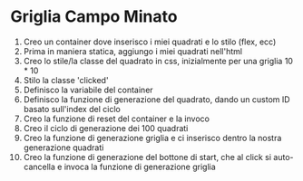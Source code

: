 Griglia Campo Minato
===

1. Creo un container dove inserisco i miei quadrati e lo stilo (flex, ecc)
1. Prima in maniera statica, aggiungo i miei quadrati nell'html
1. Creo lo stile/la classe del quadrato in css, inizialmente per una griglia 10 * 10
1. Stilo la classe 'clicked'
1. Definisco la variabile del container
1. Definisco la funzione di generazione del quadrato, dando un custom ID basato sull'index del ciclo 
1. Creo la funzione di reset del container e la invoco
1. Creo il ciclo di generazione dei 100 quadrati
1. Creo la funzione di generazione griglia e ci inserisco dentro la nostra generazione quadrati
1. Creo la funzione di generazione del bottone di start, che al click si auto-cancella e invoca la funzione di generazione griglia